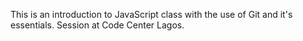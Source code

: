 This is an introduction to JavaScript class with the use of Git and it's essentials. Session at Code Center Lagos.